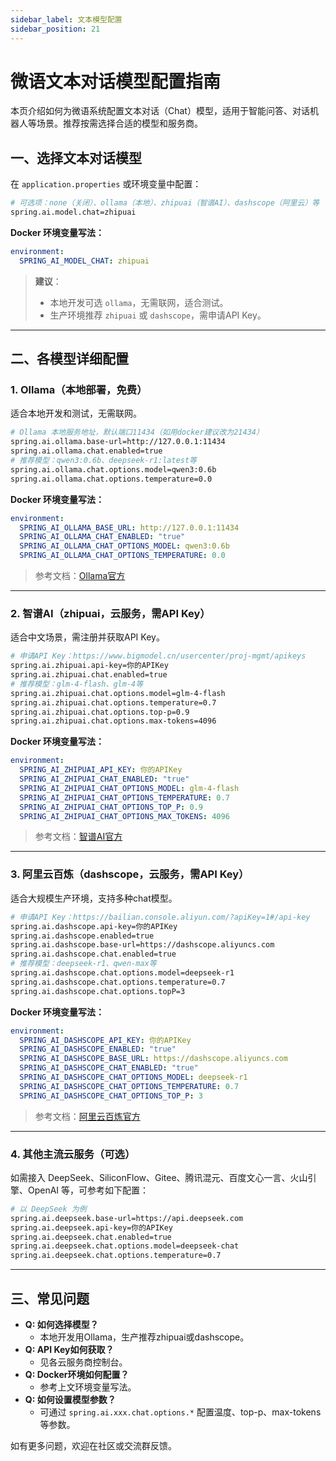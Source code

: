 ```yaml
---
sidebar_label: 文本模型配置
sidebar_position: 21
---
```


# 微语文本对话模型配置指南

本页介绍如何为微语系统配置文本对话（Chat）模型，适用于智能问答、对话机器人等场景。推荐按需选择合适的模型和服务商。

## 一、选择文本对话模型

在 `application.properties` 或环境变量中配置：

```bash
# 可选项：none（关闭）、ollama（本地）、zhipuai（智谱AI）、dashscope（阿里云）等
spring.ai.model.chat=zhipuai
```

**Docker 环境变量写法：**

```yaml
environment:
  SPRING_AI_MODEL_CHAT: zhipuai
```

> **建议**：
>
> - 本地开发可选 `ollama`，无需联网，适合测试。
> - 生产环境推荐 `zhipuai` 或 `dashscope`，需申请API Key。

---

## 二、各模型详细配置

### 1. Ollama（本地部署，免费）

适合本地开发和测试，无需联网。

```bash
# Ollama 本地服务地址，默认端口11434（如用docker建议改为21434）
spring.ai.ollama.base-url=http://127.0.0.1:11434
spring.ai.ollama.chat.enabled=true
# 推荐模型：qwen3:0.6b、deepseek-r1:latest等
spring.ai.ollama.chat.options.model=qwen3:0.6b
spring.ai.ollama.chat.options.temperature=0.0
```

**Docker 环境变量写法：**

```yaml
environment:
  SPRING_AI_OLLAMA_BASE_URL: http://127.0.0.1:11434
  SPRING_AI_OLLAMA_CHAT_ENABLED: "true"
  SPRING_AI_OLLAMA_CHAT_OPTIONS_MODEL: qwen3:0.6b
  SPRING_AI_OLLAMA_CHAT_OPTIONS_TEMPERATURE: 0.0
```

> 参考文档：[Ollama官方](https://docs.spring.io/spring-ai/reference/api/chat/ollama-chat.html)

---

### 2. 智谱AI（zhipuai，云服务，需API Key）

适合中文场景，需注册并获取API Key。

```bash
# 申请API Key：https://www.bigmodel.cn/usercenter/proj-mgmt/apikeys
spring.ai.zhipuai.api-key=你的APIKey
spring.ai.zhipuai.chat.enabled=true
# 推荐模型：glm-4-flash、glm-4等
spring.ai.zhipuai.chat.options.model=glm-4-flash
spring.ai.zhipuai.chat.options.temperature=0.7
spring.ai.zhipuai.chat.options.top-p=0.9
spring.ai.zhipuai.chat.options.max-tokens=4096
```

**Docker 环境变量写法：**

```yaml
environment:
  SPRING_AI_ZHIPUAI_API_KEY: 你的APIKey
  SPRING_AI_ZHIPUAI_CHAT_ENABLED: "true"
  SPRING_AI_ZHIPUAI_CHAT_OPTIONS_MODEL: glm-4-flash
  SPRING_AI_ZHIPUAI_CHAT_OPTIONS_TEMPERATURE: 0.7
  SPRING_AI_ZHIPUAI_CHAT_OPTIONS_TOP_P: 0.9
  SPRING_AI_ZHIPUAI_CHAT_OPTIONS_MAX_TOKENS: 4096
```

> 参考文档：[智谱AI官方](https://docs.spring.io/spring-ai/reference/api/chat/zhipuai-chat.html)

---

### 3. 阿里云百炼（dashscope，云服务，需API Key）

适合大规模生产环境，支持多种chat模型。

```bash
# 申请API Key：https://bailian.console.aliyun.com/?apiKey=1#/api-key
spring.ai.dashscope.api-key=你的APIKey
spring.ai.dashscope.enabled=true
spring.ai.dashscope.base-url=https://dashscope.aliyuncs.com
spring.ai.dashscope.chat.enabled=true
# 推荐模型：deepseek-r1、qwen-max等
spring.ai.dashscope.chat.options.model=deepseek-r1
spring.ai.dashscope.chat.options.temperature=0.7
spring.ai.dashscope.chat.options.topP=3
```

**Docker 环境变量写法：**

```yaml
environment:
  SPRING_AI_DASHSCOPE_API_KEY: 你的APIKey
  SPRING_AI_DASHSCOPE_ENABLED: "true"
  SPRING_AI_DASHSCOPE_BASE_URL: https://dashscope.aliyuncs.com
  SPRING_AI_DASHSCOPE_CHAT_ENABLED: "true"
  SPRING_AI_DASHSCOPE_CHAT_OPTIONS_MODEL: deepseek-r1
  SPRING_AI_DASHSCOPE_CHAT_OPTIONS_TEMPERATURE: 0.7
  SPRING_AI_DASHSCOPE_CHAT_OPTIONS_TOP_P: 3
```

> 参考文档：[阿里云百炼官方](https://docs.spring.io/spring-ai/reference/api/chat/dashscope-chat.html)

---

### 4. 其他主流云服务（可选）

如需接入 DeepSeek、SiliconFlow、Gitee、腾讯混元、百度文心一言、火山引擎、OpenAI 等，可参考如下配置：

```bash
# 以 DeepSeek 为例
spring.ai.deepseek.base-url=https://api.deepseek.com
spring.ai.deepseek.api-key=你的APIKey
spring.ai.deepseek.chat.enabled=true
spring.ai.deepseek.chat.options.model=deepseek-chat
spring.ai.deepseek.chat.options.temperature=0.7
```

---

## 三、常见问题

- **Q: 如何选择模型？**
  - 本地开发用Ollama，生产推荐zhipuai或dashscope。
- **Q: API Key如何获取？**
  - 见各云服务商控制台。
- **Q: Docker环境如何配置？**
  - 参考上文环境变量写法。
- **Q: 如何设置模型参数？**
  - 可通过 `spring.ai.xxx.chat.options.*` 配置温度、top-p、max-tokens等参数。

如有更多问题，欢迎在社区或交流群反馈。
